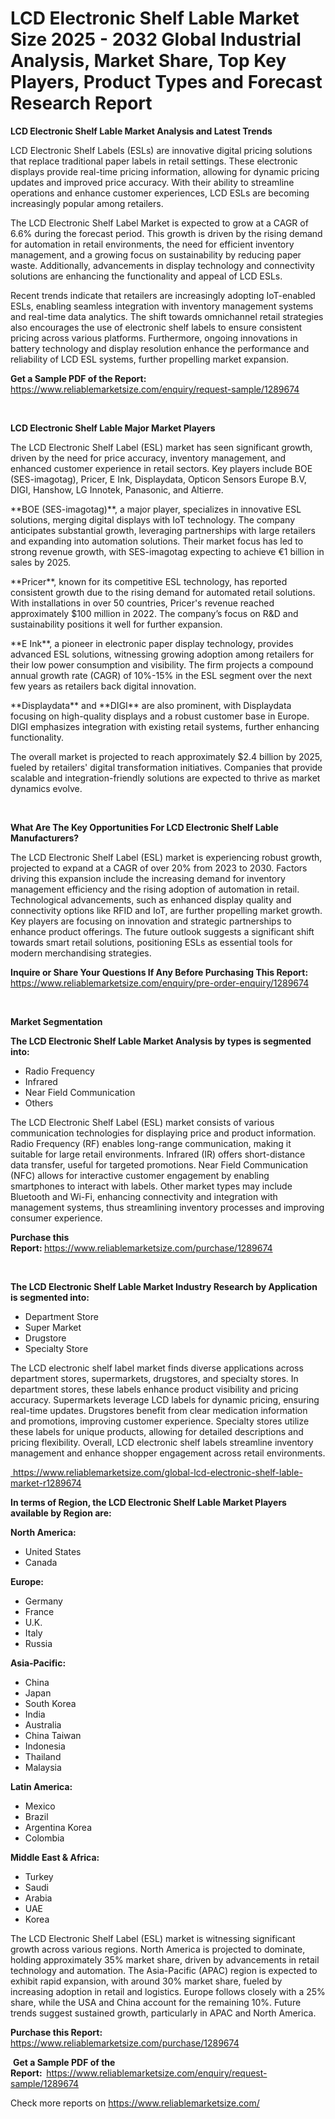 <p><h1>LCD Electronic Shelf Lable Market Size 2025 - 2032 Global Industrial Analysis, Market Share, Top Key Players, Product Types and Forecast Research Report</h1></p><p><strong>LCD Electronic Shelf Lable Market Analysis and Latest Trends</strong></p>
<p><p>LCD Electronic Shelf Labels (ESLs) are innovative digital pricing solutions that replace traditional paper labels in retail settings. These electronic displays provide real-time pricing information, allowing for dynamic pricing updates and improved price accuracy. With their ability to streamline operations and enhance customer experiences, LCD ESLs are becoming increasingly popular among retailers.</p><p>The LCD Electronic Shelf Label Market is expected to grow at a CAGR of 6.6% during the forecast period. This growth is driven by the rising demand for automation in retail environments, the need for efficient inventory management, and a growing focus on sustainability by reducing paper waste. Additionally, advancements in display technology and connectivity solutions are enhancing the functionality and appeal of LCD ESLs.</p><p>Recent trends indicate that retailers are increasingly adopting IoT-enabled ESLs, enabling seamless integration with inventory management systems and real-time data analytics. The shift towards omnichannel retail strategies also encourages the use of electronic shelf labels to ensure consistent pricing across various platforms. Furthermore, ongoing innovations in battery technology and display resolution enhance the performance and reliability of LCD ESL systems, further propelling market expansion.</p></p>
<p><strong>Get a Sample PDF of the Report:&nbsp;</strong> <a href="https://www.reliablemarketsize.com/enquiry/request-sample/1289674?utm_campaign=2948&utm_medium=2&utm_source=Github&utm_content=ia&utm_term=29032025&utm_id=lcd-electronic-shelf-lable">https://www.reliablemarketsize.com/enquiry/request-sample/1289674</a></p>
<p>&nbsp;</p>
<p><strong>LCD Electronic Shelf Lable Major Market Players</strong></p>
<p><p>The LCD Electronic Shelf Label (ESL) market has seen significant growth, driven by the need for price accuracy, inventory management, and enhanced customer experience in retail sectors. Key players include BOE (SES-imagotag), Pricer, E Ink, Displaydata, Opticon Sensors Europe B.V, DIGI, Hanshow, LG Innotek, Panasonic, and Altierre.</p><p>**BOE (SES-imagotag)**, a major player, specializes in innovative ESL solutions, merging digital displays with IoT technology. The company anticipates substantial growth, leveraging partnerships with large retailers and expanding into automation solutions. Their market focus has led to strong revenue growth, with SES-imagotag expecting to achieve €1 billion in sales by 2025.</p><p>**Pricer**, known for its competitive ESL technology, has reported consistent growth due to the rising demand for automated retail solutions. With installations in over 50 countries, Pricer's revenue reached approximately $100 million in 2022. The company’s focus on R&D and sustainability positions it well for further expansion.</p><p>**E Ink**, a pioneer in electronic paper display technology, provides advanced ESL solutions, witnessing growing adoption among retailers for their low power consumption and visibility. The firm projects a compound annual growth rate (CAGR) of 10%-15% in the ESL segment over the next few years as retailers back digital innovation.</p><p>**Displaydata** and **DIGI** are also prominent, with Displaydata focusing on high-quality displays and a robust customer base in Europe. DIGI emphasizes integration with existing retail systems, further enhancing functionality.</p><p>The overall market is projected to reach approximately $2.4 billion by 2025, fueled by retailers' digital transformation initiatives. Companies that provide scalable and integration-friendly solutions are expected to thrive as market dynamics evolve.</p></p>
<p>&nbsp;</p>
<p><strong>What Are The Key Opportunities For LCD Electronic Shelf Lable Manufacturers?</strong></p>
<p><p>The LCD Electronic Shelf Label (ESL) market is experiencing robust growth, projected to expand at a CAGR of over 20% from 2023 to 2030. Factors driving this expansion include the increasing demand for inventory management efficiency and the rising adoption of automation in retail. Technological advancements, such as enhanced display quality and connectivity options like RFID and IoT, are further propelling market growth. Key players are focusing on innovation and strategic partnerships to enhance product offerings. The future outlook suggests a significant shift towards smart retail solutions, positioning ESLs as essential tools for modern merchandising strategies.</p></p>
<p><strong>Inquire or Share Your Questions If Any Before Purchasing This Report:</strong> <a href="https://www.reliablemarketsize.com/enquiry/pre-order-enquiry/1289674?utm_campaign=2948&utm_medium=2&utm_source=Github&utm_content=ia&utm_term=29032025&utm_id=lcd-electronic-shelf-lable">https://www.reliablemarketsize.com/enquiry/pre-order-enquiry/1289674</a></p>
<p>&nbsp;</p>
<p><strong>Market Segmentation</strong></p>
<p><strong>The LCD Electronic Shelf Lable Market Analysis by types is segmented into:</strong></p>
<p><ul><li>Radio Frequency</li><li>Infrared</li><li>Near Field Communication</li><li>Others</li></ul></p>
<p><p>The LCD Electronic Shelf Label (ESL) market consists of various communication technologies for displaying price and product information. Radio Frequency (RF) enables long-range communication, making it suitable for large retail environments. Infrared (IR) offers short-distance data transfer, useful for targeted promotions. Near Field Communication (NFC) allows for interactive customer engagement by enabling smartphones to interact with labels. Other market types may include Bluetooth and Wi-Fi, enhancing connectivity and integration with management systems, thus streamlining inventory processes and improving consumer experience.</p></p>
<p><strong>Purchase this Report:&nbsp;</strong><a href="https://www.reliablemarketsize.com/purchase/1289674?utm_campaign=2948&utm_medium=2&utm_source=Github&utm_content=ia&utm_term=29032025&utm_id=lcd-electronic-shelf-lable">https://www.reliablemarketsize.com/purchase/1289674</a></p>
<p>&nbsp;</p>
<p><strong>The LCD Electronic Shelf Lable Market Industry Research by Application is segmented into:</strong></p>
<p><ul><li>Department Store</li><li>Super Market</li><li>Drugstore</li><li>Specialty Store</li></ul></p>
<p><p>The LCD electronic shelf label market finds diverse applications across department stores, supermarkets, drugstores, and specialty stores. In department stores, these labels enhance product visibility and pricing accuracy. Supermarkets leverage LCD labels for dynamic pricing, ensuring real-time updates. Drugstores benefit from clear medication information and promotions, improving customer experience. Specialty stores utilize these labels for unique products, allowing for detailed descriptions and pricing flexibility. Overall, LCD electronic shelf labels streamline inventory management and enhance shopper engagement across retail environments.</p></p>
<p><a href="https://www.reliablemarketsize.com/global-lcd-electronic-shelf-lable-market-r1289674?utm_campaign=2948&utm_medium=2&utm_source=Github&utm_content=ia&utm_term=29032025&utm_id=lcd-electronic-shelf-lable">&nbsp;https://www.reliablemarketsize.com/global-lcd-electronic-shelf-lable-market-r1289674</a></p>
<p><strong>In terms of Region, the LCD Electronic Shelf Lable Market Players available by Region are:</strong></p>
<p>
    <p> <strong> North America: </strong>
        <ul>
            <li>United States</li>
            <li>Canada</li>
        </ul>
        </p> 
    <p> <strong> Europe: </strong>
        <ul>
            <li>Germany</li>
            <li>France</li>
            <li>U.K.</li>
            <li>Italy</li>
            <li>Russia</li>
        </ul>
        </p> 
    <p> <strong> Asia-Pacific: </strong>
        <ul>
            <li>China</li>
            <li>Japan</li>
            <li>South Korea</li>
            <li>India</li>
            <li>Australia</li>
            <li>China Taiwan</li>
            <li>Indonesia</li>
            <li>Thailand</li>
            <li>Malaysia</li>
        </ul>
        </p> 
    <p> <strong> Latin America: </strong>
        <ul>
            <li>Mexico</li>
            <li>Brazil</li>
            <li>Argentina Korea</li>
            <li>Colombia</li>
        </ul>
        </p> 
    <p> <strong> Middle East & Africa: </strong>
        <ul>
            <li>Turkey</li>
            <li>Saudi</li>
            <li>Arabia</li>
            <li>UAE</li>
            <li>Korea</li>
        </ul>
    </p>
    </p>
<p><p>The LCD Electronic Shelf Label (ESL) market is witnessing significant growth across various regions. North America is projected to dominate, holding approximately 35% market share, driven by advancements in retail technology and automation. The Asia-Pacific (APAC) region is expected to exhibit rapid expansion, with around 30% market share, fueled by increasing adoption in retail and logistics. Europe follows closely with a 25% share, while the USA and China account for the remaining 10%. Future trends suggest sustained growth, particularly in APAC and North America.</p></p>
<p><strong>Purchase this Report: </strong><a href="https://www.reliablemarketsize.com/purchase/1289674?utm_campaign=2948&utm_medium=2&utm_source=Github&utm_content=ia&utm_term=29032025&utm_id=lcd-electronic-shelf-lable">https://www.reliablemarketsize.com/purchase/1289674</a></p>
<p>&nbsp;<strong>Get a Sample PDF of the Report:&nbsp;&nbsp;</strong><a href="https://www.reliablemarketsize.com/enquiry/request-sample/1289674?utm_campaign=2948&utm_medium=2&utm_source=Github&utm_content=ia&utm_term=29032025&utm_id=lcd-electronic-shelf-lable">https://www.reliablemarketsize.com/enquiry/request-sample/1289674</a></p>
<p><strong></strong></p>
<p>Check more reports on <a href="https://www.reliablemarketsize.com/?utm_campaign=2948&utm_medium=2&utm_source=Github&utm_content=ia&utm_term=29032025&utm_id=lcd-electronic-shelf-lable">https://www.reliablemarketsize.com/</a></p>